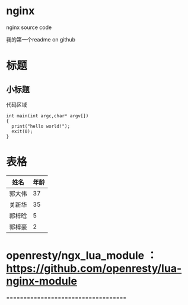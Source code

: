 # nginx
nginx source code

我的第一个readme on github

标题
====

小标题
-----

代码区域
~~~~~~~
int main(int argc,char* argv[])
{
  print("hello world!");
  exit(0);
}
~~~~~~~

表格
====

姓名       | 年龄    
---------- | -----------  
郭大伟     |  37     
关新华     |  35      
郭梓晗     |  5    
郭梓豪     |  2 


# openresty/ngx_lua_module ： https://github.com/openresty/lua-nginx-module
===================================
